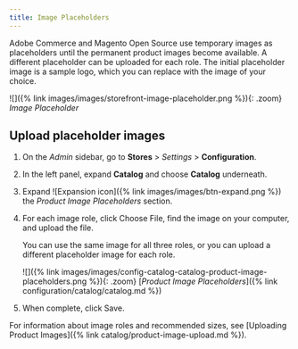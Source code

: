 ```yaml
---
title: Image Placeholders
---
```


Adobe Commerce and Magento Open Source use temporary images as placeholders until the permanent product images become available. A different placeholder can be uploaded for each role. The initial placeholder image is a sample logo, which you can replace with the image of your choice.

![]({% link images/images/storefront-image-placeholder.png %}){: .zoom}
_Image Placeholder_

## Upload placeholder images

1. On the _Admin_ sidebar, go to **Stores** > _Settings_ > **Configuration**.

1. In the left panel, expand **Catalog** and choose **Catalog** underneath.

1. Expand ![Expansion icon]({% link images/images/btn-expand.png %}) the _Product Image Placeholders_ section.

1. For each image role, click <span class="btn">Choose File</span>, find the image on your computer, and upload the file.

   You can use the same image for all three roles, or you can upload a different placeholder image for each role.

    ![]({% link images/images/config-catalog-catalog-product-image-placeholders.png %}){: .zoom}
    [_Product Image Placeholders_]({% link configuration/catalog/catalog.md %})

1. When complete, click <span class="btn">Save</span>.

For information about image roles and recommended sizes, see [Uploading Product Images]({% link catalog/product-image-upload.md %}).
